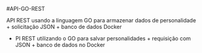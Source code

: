 #API-GO-REST

API REST usando a linguagem GO para armazenar dados de personalidade + solicitação JSON + banco de dados Docker 
- PI REST utilizando o GO para salvar personalidades + requisição com JSON + banco de dados no Docker
 
 
